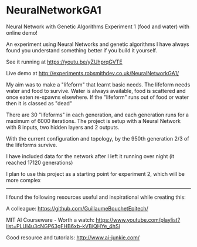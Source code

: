 # NeuralNetworkGA1
Neural Network with Genetic Algorithms Experiment 1 (food and water) with online demo!

An experiment using Neural Networks and genetic algorithms
I have always found you understand something better if you build it yourself.

See it running at https://youtu.be/yZUhprqGVTE

Live demo at http://experiments.robsmithdev.co.uk/NeuralNetworkGA1/

My aim was to make a "lifeform" that learnt basic needs.  The lifeform needs water and food to survive.
Water is always available, food is scattered and once eaten re-spawns elsewhere.
If the "lifeform" runs out of food or water then it is classed as "dead"

There are 30 "lifeforms" in each generation, and each generation runs for a maximum of 6000 iterations.
The project is setup with a Neural Network with 8 inputs, two hidden layers and 2 outputs.

With the current configuration and topology, by the 950th generation 2/3 of the lifeforms survive.

I have included data for the network after I left it running over night (it reached 17120 generations)

I plan to use this project as a starting point for experiment 2, which will be more complex

-----------------------------------------------------------------------------
I found the following resources useful and inspirational while creating this:

A colleague: https://github.com/GuillaumeBouchetEpitech/

MIT AI Courseware - Worth a watch: https://www.youtube.com/playlist?list=PLUl4u3cNGP63gFHB6xb-kVBiQHYe_4hSi

Good resource and tutorials: http://www.ai-junkie.com/

